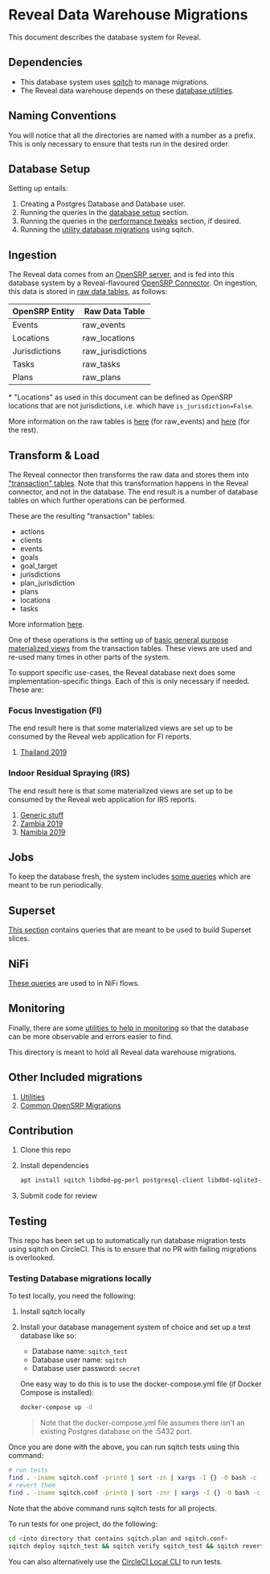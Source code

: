 # Reveal Data Warehouse Migrations

This document describes the database system for Reveal.

## Dependencies

- This database system uses [sqitch](https://sqitch.org/) to manage migrations.
- The Reveal data warehouse depends on these [database utilities](1-utils/README.md).

## Naming Conventions

You will notice that all the directories are named with a number as a prefix.  This is only necessary to ensure that tests run in the desired order.

## Database Setup

Setting up entails:

1. Creating a Postgres Database and Database user.
2. Running the queries in the [database setup](3-reveal/setup/README.md) section.
3. Running the queries in the [performance tweaks](3-reveal/performance-tweaks/README.md) section, if desired.
4. Running the [utility database migrations](1-utils/README.md) using sqitch.

## Ingestion

The Reveal data comes from an [OpenSRP server](https://github.com/OpenSRP/opensrp-server-web), and is fed into this database system by a Reveal-flavoured [OpenSRP Connector](https://github.com/onaio/canopy/blob/master/docs/connectors/opensrp-connector.md).  On ingestion, this data is stored in [raw data tables](https://github.com/onaio/canopy/tree/master/docs/connectors#raw-data-strategy), as follows:

OpenSRP Entity|Raw Data Table
---|---
Events| raw_events
Locations|raw_locations
Jurisdictions|raw_jurisdictions
Tasks|raw_tasks
Plans|raw_plans

\* "Locations" as used in this document can be defined as OpenSRP locations that are not jurisdictions, i.e. which have `is_jurisdiction=False`.

More information on the raw tables is [here](2-common-migrations/README.md) (for raw_events) and [here](3-reveal/migrations/1-raw_tables/README.md) (for the rest).

## Transform & Load

The Reveal connector then transforms the raw data and stores them into ["transaction" tables](3-reveal/migrations/2-transaction_tables/README.md).  Note that this transformation happens in the Reveal connector, and not in the database.  The end result is a number of database tables on which further operations can be performed.

These are the resulting "transaction" tables:

- actions
- clients
- events
- goals
- goal_target
- jurisdictions
- plan_jurisdiction
- plans
- locations
- tasks

More information [here](3-reveal/migrations/2-transaction_tables/README.md).

One of these operations is the setting up of [basic general purpose materialized views](3-reveal/migrations/3-views/README.md) from the transaction tables.  These views are used and re-used many times in other parts of the system.

To support specific use-cases, the Reveal database next does some implementation-specific things.  Each of this is only necessary if needed.  These are:

### Focus Investigation (FI)

The end result here is that some materialized views are set up to be consumed by the Reveal web application for FI reports.

1. [Thailand 2019](3-reveal/migrations/4-FI/1-Thailand-2019/README.md)

### Indoor Residual Spraying (IRS)

The end result here is that some materialized views are set up to be consumed by the Reveal web application for IRS reports.

1. [Generic stuff](3-reveal/migrations/5-IRS/1-generic/README.md)
2. [Zambia 2019](3-reveal/migrations/5-IRS/2-Zambia-2019/README.md)
3. [Namibia 2019](3-reveal/migrations/5-IRS/3-Namibia-2019/README.md)

## Jobs

To keep the database fresh, the system includes [some queries](3-reveal/jobs/README.md) which are meant to be run periodically.

## Superset

[This section](3-reveal/superset/README.md) contains queries that are meant to be used to build Superset slices.

## NiFi

[These queries](3-reveal/nifi/README.md) are used to in NiFi flows.

## Monitoring

Finally, there are some [utilities to help in monitoring](3-reveal/migrations/99-monitoring/README.md) so that the database can be more observable and errors easier to find.

This directory is meant to hold all Reveal data warehouse migrations.

## Other Included migrations

1. [Utilities](1-utils/README.md)
2. [Common OpenSRP Migrations](2-common-migrations/README.md)

## Contribution

1. Clone this repo
2. Install dependencies

   ```sh
   apt install sqitch libdbd-pg-perl postgresql-client libdbd-sqlite3-perl sqlite3
   ```

3. Submit code for review

## Testing

This repo has been set up to automatically run database migration tests using sqitch on CircleCI.  This is to ensure that no PR with failing migrations is overlooked.

### Testing Database migrations locally

To test locally, you need the following:

1. Install sqitch locally
2. Install your database management system of choice and set up a test database like so:

    - Database name: `sqitch_test`
    - Database user name: `sqitch`
    - Database user password: `secret`

    One easy way to do this is to use the docker-compose.yml file (if Docker Compose is installed):

    ```sh
    docker-compose up -d
    ```

    > Note that the docker-compose.yml file assumes there isn't an existing Postgres database on the :5432 port.

Once you are done with the above, you can run sqitch tests using this command:

```sh
# run tests
find . -iname sqitch.conf -print0 | sort -zn | xargs -I {} -0 bash -c 'cd `dirname {}` && pwd && sqitch deploy sqitch_test && sqitch verify sqitch_test'
# revert them
find . -iname sqitch.conf -print0 | sort -znr | xargs -I {} -0 bash -c 'cd `dirname {}` && pwd && sqitch revert -y sqitch_test'
```

Note that the above command runs sqitch tests for all projects.

To run tests for one project, do the following:

```sh
cd <into directory that contains sqitch.plan and sqitch.conf>
sqitch deploy sqitch_test && sqitch verify sqitch_test && sqitch revert -y sqitch_test
```

You can also alternatively use the [CircleCI Local CLI](https://circleci.com/docs/2.0/local-cli/) to run tests.
